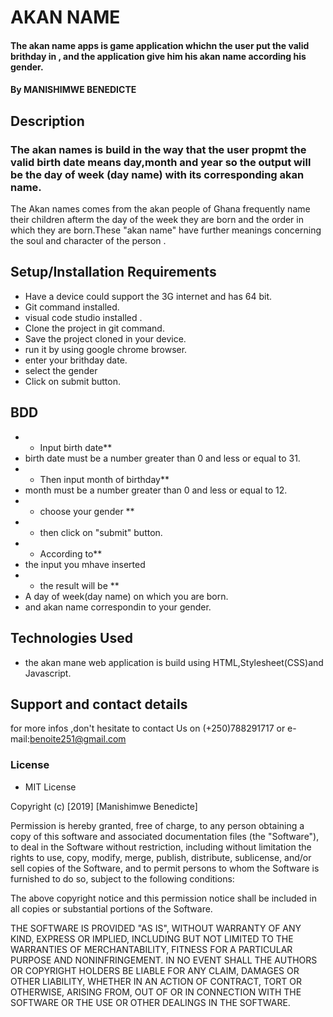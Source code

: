 # AKAN NAME
#### The akan name apps is game application whichn the user put the valid brithday in , and the application give him his akan name according his gender. 
#### By **MANISHIMWE BENEDICTE**
## Description
### The akan names is build in the way that the user propmt the valid birth date means day,month and year so the output will be the day of week (day name) with its corresponding akan name.  
The Akan names comes from the akan people of Ghana frequently name their children afterm the day of the week they are born and the order in which they are born.These "akan name" have further meanings concerning the soul and character of the person .
## Setup/Installation Requirements
* Have a device could support the 3G internet and has 64 bit.
* Git command installed.
* visual code studio installed .
* Clone the project in git command.
* Save the project cloned in your device.
* run it by using google chrome browser.
* enter your brithday date.
* select the gender
* Click on submit button.
## BDD
* * Input birth date**
* birth date must be a number greater than 0 and less or equal to 31.
* * Then input month of birthday**
* month must be a number greater than 0 and less or equal to 12.
* * choose your gender **
* * then click on "submit" button.
* * According to**
* the input you mhave inserted
* * the result will be **
* A day of week(day name) on which you are born.
* and akan name correspondin to your gender.
## Technologies Used
* the akan mane web application is build using HTML,Stylesheet(CSS)and Javascript.
## Support and contact details
for more infos ,don't hesitate to contact Us on (+250)788291717 or e-mail:benoite251@gmail.com
### License
* MIT License

Copyright (c) [2019] [Manishimwe Benedicte]

Permission is hereby granted, free of charge, to any person obtaining a copy of this software and associated documentation files (the "Software"), to deal in the Software without restriction, including without limitation the rights to use, copy, modify, merge, publish, distribute, sublicense, and/or sell copies of the Software, and to permit persons to whom the Software is furnished to do so, subject to the following conditions:

The above copyright notice and this permission notice shall be included in all copies or substantial portions of the Software.

THE SOFTWARE IS PROVIDED "AS IS", WITHOUT WARRANTY OF ANY KIND, EXPRESS OR IMPLIED, INCLUDING BUT NOT LIMITED TO THE WARRANTIES OF MERCHANTABILITY, FITNESS FOR A PARTICULAR PURPOSE AND NONINFRINGEMENT. IN NO EVENT SHALL THE AUTHORS OR COPYRIGHT HOLDERS BE LIABLE FOR ANY CLAIM, DAMAGES OR OTHER LIABILITY, WHETHER IN AN ACTION OF CONTRACT, TORT OR OTHERWISE, ARISING FROM, OUT OF OR IN CONNECTION WITH THE SOFTWARE OR THE USE OR OTHER DEALINGS IN THE SOFTWARE.

